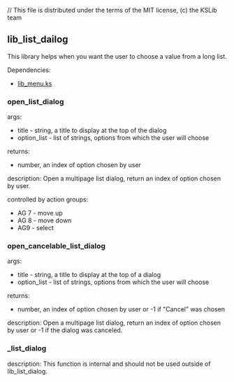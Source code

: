 // This file is distributed under the terms of the MIT license, (c) the KSLib team

## lib_list_dailog

This library helps when you want the user to choose a value from a long list.

Dependencies:
  * [lib_menu.ks](https://github.com/KSP-KOS/KSLib/blob/master/library/lib_menu.ks)

### open_list_dialog

args:
  * title - string, a title to display at the top of the dialog
  * option_list - list of strings, options from which the user will choose

returns:
  * number, an index of option chosen by user

description:
  Open a multipage list dialog, return an index of option chosen by user.

controlled by action groups:
  * AG 7 - move up
  * AG 8 - move down
  * AG9 - select

### open_cancelable_list_dialog

args:
  * title - string, a title to display at the top of a dialog
  * option_list - list of strings, options from which the user will choose

returns:
  * number, an index of option chosen by user or -1 if "Cancel" was chosen

description:
  Open a multipage list dialog, return an index of option chosen by user
  or -1 if the dialog was canceled.

### _list_dialog

description:
  This function is internal and should not be used outside of lib_list_dialog.
